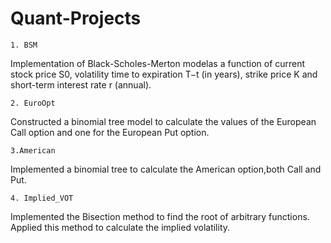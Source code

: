 # Quant-Projects
    1. BSM 
Implementation of Black-Scholes-Merton modelas a function of current stock price S0, volatility time to expiration T−t (in years), strike price K and short-term interest rate r (annual).

    2. EuroOpt
Constructed a binomial tree model to calculate the values of the European Call option and one for the European Put option.

    3.American
Implemented a binomial tree to calculate the American option,both Call and Put.

    4. Implied_VOT 
Implemented the Bisection method to find the root of arbitrary functions. Applied this method to calculate the implied volatility.
